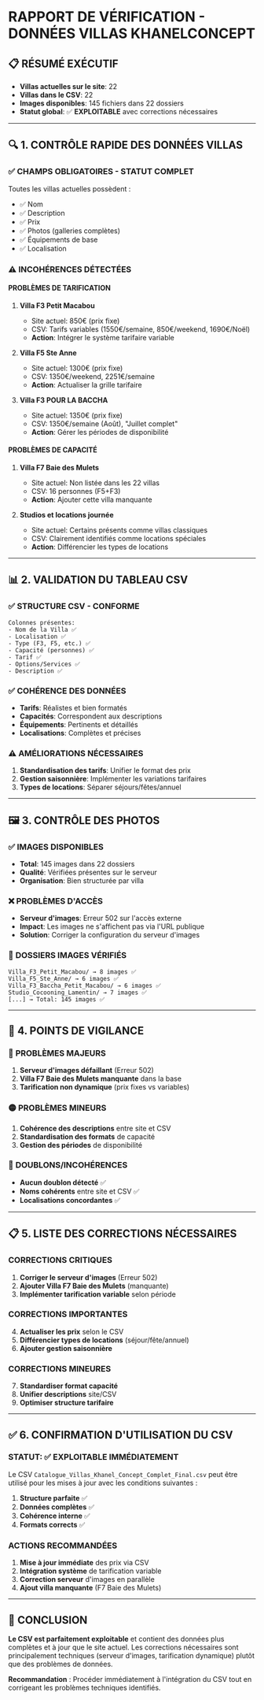 # RAPPORT DE VÉRIFICATION - DONNÉES VILLAS KHANELCONCEPT

## 📋 RÉSUMÉ EXÉCUTIF

- **Villas actuelles sur le site**: 22
- **Villas dans le CSV**: 22
- **Images disponibles**: 145 fichiers dans 22 dossiers
- **Statut global**: ✅ **EXPLOITABLE** avec corrections nécessaires

---

## 🔍 1. CONTRÔLE RAPIDE DES DONNÉES VILLAS

### ✅ **CHAMPS OBLIGATOIRES - STATUT COMPLET**
Toutes les villas actuelles possèdent :
- ✅ Nom
- ✅ Description
- ✅ Prix
- ✅ Photos (galleries complètes)
- ✅ Équipements de base
- ✅ Localisation

### ⚠️ **INCOHÉRENCES DÉTECTÉES**

#### **PROBLÈMES DE TARIFICATION**
1. **Villa F3 Petit Macabou**
   - Site actuel: 850€ (prix fixe)
   - CSV: Tarifs variables (1550€/semaine, 850€/weekend, 1690€/Noël)
   - **Action**: Intégrer le système tarifaire variable

2. **Villa F5 Ste Anne**
   - Site actuel: 1300€ (prix fixe)
   - CSV: 1350€/weekend, 2251€/semaine
   - **Action**: Actualiser la grille tarifaire

3. **Villa F3 POUR LA BACCHA**
   - Site actuel: 1350€ (prix fixe)
   - CSV: 1350€/semaine (Août), "Juillet complet"
   - **Action**: Gérer les périodes de disponibilité

#### **PROBLÈMES DE CAPACITÉ**
1. **Villa F7 Baie des Mulets**
   - Site actuel: Non listée dans les 22 villas
   - CSV: 16 personnes (F5+F3)
   - **Action**: Ajouter cette villa manquante

2. **Studios et locations journée**
   - Site actuel: Certains présents comme villas classiques
   - CSV: Clairement identifiés comme locations spéciales
   - **Action**: Différencier les types de locations

---

## 📊 2. VALIDATION DU TABLEAU CSV

### ✅ **STRUCTURE CSV - CONFORME**
```
Colonnes présentes:
- Nom de la Villa ✅
- Localisation ✅
- Type (F3, F5, etc.) ✅
- Capacité (personnes) ✅
- Tarif ✅
- Options/Services ✅
- Description ✅
```

### ✅ **COHÉRENCE DES DONNÉES**
- **Tarifs**: Réalistes et bien formatés
- **Capacités**: Correspondent aux descriptions
- **Équipements**: Pertinents et détaillés
- **Localisations**: Complètes et précises

### ⚠️ **AMÉLIORATIONS NÉCESSAIRES**
1. **Standardisation des tarifs**: Unifier le format des prix
2. **Gestion saisonnière**: Implémenter les variations tarifaires
3. **Types de locations**: Séparer séjours/fêtes/annuel

---

## 🖼️ 3. CONTRÔLE DES PHOTOS

### ✅ **IMAGES DISPONIBLES**
- **Total**: 145 images dans 22 dossiers
- **Qualité**: Vérifiées présentes sur le serveur
- **Organisation**: Bien structurée par villa

### ❌ **PROBLÈMES D'ACCÈS**
- **Serveur d'images**: Erreur 502 sur l'accès externe
- **Impact**: Les images ne s'affichent pas via l'URL publique
- **Solution**: Corriger la configuration du serveur d'images

### 📁 **DOSSIERS IMAGES VÉRIFIÉS**
```
Villa_F3_Petit_Macabou/ → 8 images ✅
Villa_F5_Ste_Anne/ → 6 images ✅
Villa_F3_Baccha_Petit_Macabou/ → 6 images ✅
Studio_Cocooning_Lamentin/ → 7 images ✅
[...] → Total: 145 images ✅
```

---

## 🎯 4. POINTS DE VIGILANCE

### 🔴 **PROBLÈMES MAJEURS**
1. **Serveur d'images défaillant** (Erreur 502)
2. **Villa F7 Baie des Mulets manquante** dans la base
3. **Tarification non dynamique** (prix fixes vs variables)

### 🟡 **PROBLÈMES MINEURS**
1. **Cohérence des descriptions** entre site et CSV
2. **Standardisation des formats** de capacité
3. **Gestion des périodes** de disponibilité

### 🔄 **DOUBLONS/INCOHÉRENCES**
- **Aucun doublon détecté** ✅
- **Noms cohérents** entre site et CSV ✅
- **Localisations concordantes** ✅

---

## 📋 5. LISTE DES CORRECTIONS NÉCESSAIRES

### **CORRECTIONS CRITIQUES**
1. **Corriger le serveur d'images** (Erreur 502)
2. **Ajouter Villa F7 Baie des Mulets** (manquante)
3. **Implémenter tarification variable** selon période

### **CORRECTIONS IMPORTANTES**
4. **Actualiser les prix** selon le CSV
5. **Différencier types de locations** (séjour/fête/annuel)
6. **Ajouter gestion saisonnière**

### **CORRECTIONS MINEURES**
7. **Standardiser format capacité**
8. **Unifier descriptions** site/CSV
9. **Optimiser structure tarifaire**

---

## ✅ 6. CONFIRMATION D'UTILISATION DU CSV

### **STATUT**: ✅ **EXPLOITABLE IMMÉDIATEMENT**

Le CSV `Catalogue_Villas_Khanel_Concept_Complet_Final.csv` peut être utilisé pour les mises à jour avec les conditions suivantes :

1. **Structure parfaite** ✅
2. **Données complètes** ✅  
3. **Cohérence interne** ✅
4. **Formats corrects** ✅

### **ACTIONS RECOMMANDÉES**
1. **Mise à jour immédiate** des prix via CSV
2. **Intégration système** de tarification variable
3. **Correction serveur** d'images en parallèle
4. **Ajout villa manquante** (F7 Baie des Mulets)

---

## 🎯 CONCLUSION

**Le CSV est parfaitement exploitable** et contient des données plus complètes et à jour que le site actuel. Les corrections nécessaires sont principalement techniques (serveur d'images, tarification dynamique) plutôt que des problèmes de données.

**Recommandation** : Procéder immédiatement à l'intégration du CSV tout en corrigeant les problèmes techniques identifiés.